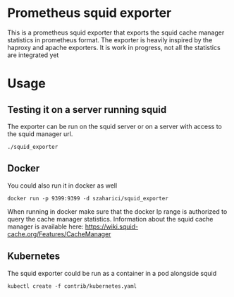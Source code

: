 # Prometheus squid exporter

This is a prometheus squid exporter that exports the squid cache manager statistics in prometheus format. The exporter is heavily inspired by the haproxy and apache exporters. It is work in progress, not all the statistics are integrated yet

# Usage

## Testing it on a server running squid
The exporter can be run on the squid server or on a server with access to the squid manager url.

```
./squid_exporter
```
## Docker
You could also run it in docker as well
```
docker run -p 9399:9399 -d szaharici/squid_exporter
```
When running in docker make sure that the docker Ip range is authorized to query the cache manager statistics. Information about the squid cache manager is available here: https://wiki.squid-cache.org/Features/CacheManager
## Kubernetes
The squid exporter could be run as a container in a pod alongside squid
```
kubectl create -f contrib/kubernetes.yaml
```


